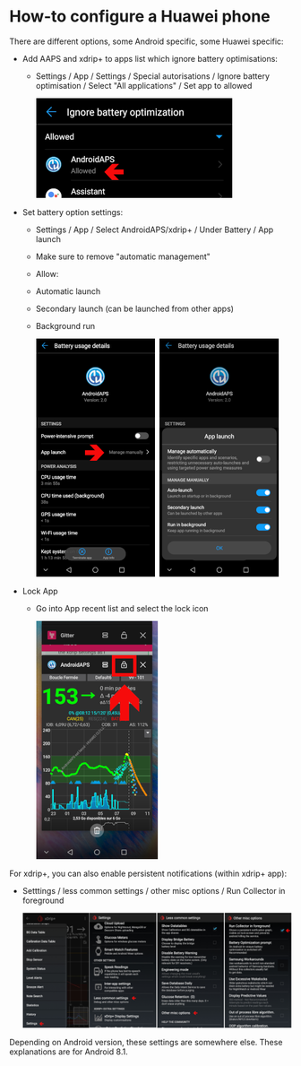 # How-to configure a Huawei phone

There are different options, some Android specific, some Huawei specific:

* Add AAPS and xdrip+ to apps list which ignore battery optimisations:
  * Settings / App / Settings / Special autorisations / Ignore battery optimisation / Select "All applications" / Set app to allowed
  
    ![Huawei - ignore battery optimization](../images/Huawei_BatteryOptimization.png)


* Set battery option settings:
  * Settings / App / Select AndroidAPS/xdrip+ / Under Battery / App launch
   * Make sure to remove "automatic management"
    * Allow:
     * Automatic launch
     * Secondary launch (can be launched from other apps)
     * Background run
      
       ![Huawei - battery options](../images/Huawei_BatteryOptions.png)
   
   
* Lock App
  * Go into App recent list and select the lock icon
  
    ![Huawei - lock app](../images/Huawei_LockApp.png)
  
  
For xdrip+, you can also enable persistent notifications (within xdrip+ app):
* Setttings / less common settings / other misc options / Run Collector in foreground

   ![xdrip+ settings - collector in foreground](../images/xdrip_collector_foreground.png)


Depending on Android version, these settings are somewhere else. These explanations are for Android 8.1.

